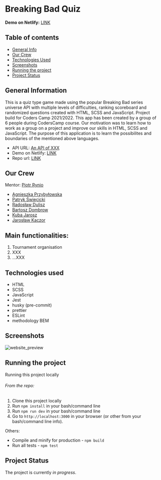 # Breaking Bad Quiz

**Demo on Netlify:** [LINK](https://breaking-bad-quiz-game.netlify.app/)

## Table of contents

- [General Info](#general-information)
- [Our Crew](#our-crew)
- [Technologies Used](#technologies-used)
- [Screenshots](#screenshots)
- [Running the project](#running-the-project)
- [Project Status](#project-status)

## General Information

This is a quiz type game made using the popular Breaking Bad series universe API with multiple levels of difficulties, ranking scoreboard and randomized questions created with HTML, SCSS and JavaScript. Project build for Coders Camp 2021/2022.
This app has been created by a group of 6 people during CodersCamp course.
Our motivation was to learn how to work as a group on a project and improve our skills in HTML, SCSS and JavaScript.
The purpose of this application is to learn the possibilites and boundaries of the mentioned above languages.

- API URL: [An API of XXX](XXX)
- Demo on Netlify: [LINK](https://breaking-bad-quiz-game.netlify.app)
- Repo url: [LINK](XXX)

## Our Crew

Mentor: [Piotr Rynio](https://github.com/PiotrRynio)

- [Agnieszka Przybyłowska](https://github.com/APrzybylowska)
- [Patryk Święcicki](https://github.com/PSwiecicki)
- [Radosław Dulisz](https://github.com/RadekDulisz)
- [Bartosz Dombrow](https://github.com/BartoszDombrow)
- [Kuba Jarosz](https://github.com/kubajaro)
- [Jarosław Kaczor](https://github.com/jaroslawkaczor)

## Main functionalities:

1. Tournament organisation
2. XXX
3. ...XXX

## Technologies used

- HTML
- SCSS
- JavaScript
- Jest
- husky (pre-commit)
- prettier
- ESLint
- methodology BEM

## Screenshots

![website_preview](https://user-images.githubusercontent.com/27691628/146769568-5efeb7a3-bcff-4470-a62b-51ad3b75de69.PNG)

## Running the project

Running this project locally

###### From the repo:

1. Clone this project locally
2. Run `npm install` in your bash/command line
3. Run `npm run dev` in your bash/command line
4. Go to `http://localhost:3000` in your browser (or other from your bash/command line info).

Others:

- Compile and minify for production - `npm build`
- Run all tests - `npm test`

## Project Status

The project is currently _in progress_.
